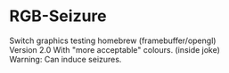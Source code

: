 # RGB-Seizure
Switch graphics testing homebrew (framebuffer/opengl)<br>
Version 2.0 With "more acceptable" colours. (inside joke)<br>
Warning: Can induce seizures. <br>
